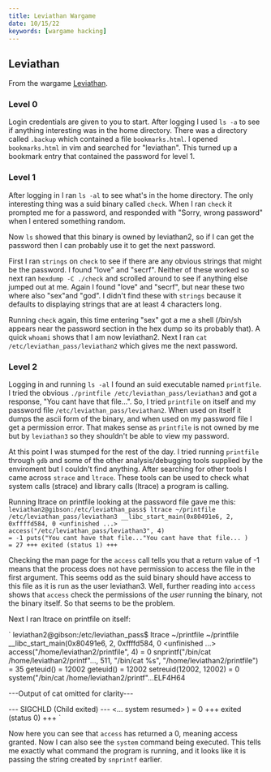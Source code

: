 ```yaml
---
title: Leviathan Wargame
date: 10/15/22
keywords: [wargame hacking]
---
```

## Leviathan

From the wargame [Leviathan](https://overthewire.org/wargames/leviathan).

### Level 0

Login credentials are given to you to start. After logging I used `ls -a` to see if anything interesting was in the home directory. There was a directory called `.backup` which contained a file `bookmarks.html`. I opened `bookmarks.html` in vim and searched for "leviathan". This turned up a bookmark entry that contained the password for level 1.

### Level 1

After logging in I ran `ls -al` to see what's in the home directory. The only interesting thing was a suid binary called `check`. When I ran `check` it prompted me for a password, and responded with "Sorry, wrong password" when I entered something random.

Now `ls` showed that this binary is owned by leviathan2, so if I can get the password then I can probably use it to get the next password.

First I ran `strings` on `check` to see if there are any obvious strings that might be the password. I found "love" and "secrf". Neither of these worked so next ran `hexdump -C ./check` and scrolled around to see if anything else jumped out at me. Again I found "love" and "secrf", but near these two where also "sex"and "god". I didn't find these  with `strings` because it defaults to displaying strings that are at least 4 characters long.

Running `check` again, this time entering "sex" got a me a shell (/bin/sh appears near the password section in the hex dump so its probably that). A quick `whoami` shows that I am now leviathan2. Next I ran `cat /etc/leviathan_pass/leviathan2` which gives me the next password. 

### Level 2

Logging in and running `ls -al` I found an suid executable named `printfile`. I tried the obvious `./printfile /etc/leviathan_pass/leviathan3` and got a response, "You cant have that file...". So, I tried `printfile` on itself and my password file `/etc/leviathan_pass/leviathan2`. When used on itself it dumps the ascii form of the binary, and when used on my password file I get a permission error. That makes sense as `printfile` is not owned by me but by `leviathan3` so they shouldn't be able to view my password.

At this point I was stumped for the rest of the day. I tried running `printfile` through `gdb` and some of the other analysis/debugging tools supplied by the enviroment but I couldn't find anything. After searching for other tools I came across `strace` and `ltrace`. These tools can be used to check what system calls (strace) and library calls (ltrace) a program is calling.

Running ltrace on printfile looking at the password file gave me this:
`
leviathan2@gibson:/etc/leviathan_pass$ ltrace ~/printfile /etc/leviathan_pass/leviathan3
__libc_start_main(0x80491e6, 2, 0xffffd584, 0 <unfinished ...>
access("/etc/leviathan_pass/leviathan3", 4)                              = -1
puts("You cant have that file..."You cant have that file...
)                                       = 27
+++ exited (status 1) +++
`

Checking the man page for the `access` call tells you that a return value of -1 means that the process does not have permission to access the file in the first argument. This seems odd as the suid binary should have access to this file as it is run as the user leviathan3. Well, further reading into `access` shows that `access` check the permissions of the *user* running the binary, not the binary itself. So that seems to be the problem.

Next I ran ltrace on printfile on itself:

`
leviathan2@gibson:/etc/leviathan_pass$ ltrace ~/printfile ~/printfile
__libc_start_main(0x80491e6, 2, 0xffffd584, 0 <unfinished ...>
access("/home/leviathan2/printfile", 4)                                  = 0
snprintf("/bin/cat /home/leviathan2/printf"..., 511, "/bin/cat %s", "/home/leviathan2/printfile") = 35
geteuid()                                                                = 12002
geteuid()                                                                = 12002
setreuid(12002, 12002)                                                   = 0
system("/bin/cat /home/leviathan2/printf"...ELF4H64

---Output of cat omitted for clarity---

--- SIGCHLD (Child exited) ---
<... system resumed> )                                                   = 0
+++ exited (status 0) +++
`

Now here you can see that `access` has returned a 0, meaning access granted. Now I can also see the `system` command being executed. This tells me exactly what command the program is running, and it looks like it is passing the string created by `snprintf` earlier.
